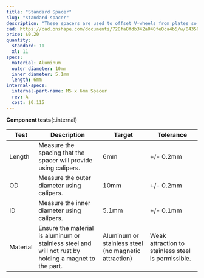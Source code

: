 ```yaml
---
title: "Standard Spacer"
slug: "standard-spacer"
description: "These spacers are used to offset V-wheels from plates so that they may engage extrusions."
cad: https://cad.onshape.com/documents/728fa8fdb342a040fe0ca4b5/w/0435033a7c78b02e71d0f721/e/6356ba4a758163dffd3e36d5?configuration=List_UIUjCHFIdjl4WQ%3DDefault&renderMode=0&uiState=6255077850f84e1a8d3b8208
price: $0.20
quantity:
  standard: 11
  xl: 11
specs:
  material: Aluminum
  outer diameter: 10mm
  inner diameter: 5.1mm
  length: 6mm
internal-specs:
  internal-part-name: M5 x 6mm Spacer
  rev: A
  cost: $0.115
---
```


**Component tests**{:.internal}

|Test         |Description  |Target       |Tolerance    |
|-------------|-------------|-------------|-------------|
|Length       |Measure the spacing that the spacer will provide using calipers.|6mm|+/- 0.2mm
|OD           |Measure the outer diameter using calipers.|10mm|+/- 0.2mm
|ID           |Measure the inner diameter using calipers.|5.1mm|+/- 0.1mm
|Material     |Ensure the material is aluminum or stainless steel and will not rust by holding a magnet to the part.|Aluminum or stainless steel (no magnetic attraction)|Weak attraction to stainless steel is permissible.
